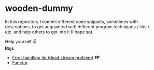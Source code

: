 # wooden-dummy
In this repository I commit different code snippets, sometimes with descriptions,
to get acquainted with different program techniques / libs / etc. and help others 
to get into it (I hope so).

Help yourself :v::  
__Rxjs__  
* [Error handling tip (dead stream problem)](rxjs/error-handling.tip.md)
__FP__  
* [Functor](fp/functor.md)